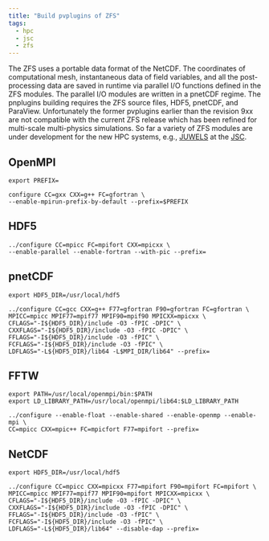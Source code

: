 ```yaml
---
title: "Build pvplugins of ZFS"
tags:
  - hpc
  - jsc
  - zfs
---
```


[jsc-link]: http://www.fz-juelich.de/ias/jsc/EN/Home/home_node.html "J&uuml;lich Supercomputing Centre"
[juwelslink]: https://www.fz-juelich.de/ias/jsc/EN/Expertise/Supercomputers/JUWELS/JUWELS_node.html "J&uuml;lich Wizard for European Leadership Science"

The ZFS uses a portable data format of the NetCDF. The coordinates of computational mesh,
instantaneous data of field variables, and all the post-processing data are saved in runtime via parallel
I/O functions defined in the ZFS modules. The parallel I/O modules are written in a pnetCDF regime.
The pnplugins building requires the ZFS source files, HDF5, pnetCDF, and ParaView.
Unfortunately the former pvplugins earlier than the revision 9xx are not compatible with the current
ZFS release which has been refined for multi-scale multi-physics simulations.
So far a variety of ZFS modules are under development for the new HPC systems,
e.g., [JUWELS][juwelslink] at the [JSC][jsc-link].

## OpenMPI

```shell
export PREFIX=

configure CC=gxx CXX=g++ FC=gfortran \
--enable-mpirun-prefix-by-default --prefix=$PREFIX
```
 
## HDF5

```shell
../configure CC=mpicc FC=mpifort CXX=mpicxx \
--enable-parallel --enable-fortran --with-pic --prefix=
```


## pnetCDF

```shell
export HDF5_DIR=/usr/local/hdf5

../configure CC=gcc CXX=g++ F77=gfortran F90=gfortran FC=gfortran \
MPICC=mpicc MPIF77=mpif77 MPIF90=mpif90 MPICXX=mpicxx \
CFLAGS="-I${HDF5_DIR}/include -O3 -fPIC -DPIC" \
CXXFLAGS="-I${HDF5_DIR}/include -O3 -fPIC -DPIC" \
FFLAGS="-I${HDF5_DIR}/include -O3 -fPIC" \
FCFLAGS="-I${HDF5_DIR}/include -O3 -fPIC" \
LDFLAGS="-L${HDF5_DIR}/lib64 -L$MPI_DIR/lib64" --prefix=
```

## FFTW

```shell
export PATH=/usr/local/openmpi/bin:$PATH
export LD_LIBRARY_PATH=/usr/local/openmpi/lib64:$LD_LIBRARY_PATH

../configure --enable-float --enable-shared --enable-openmp --enable-mpi \
CC=mpicc CXX=mpic++ FC=mpicfort F77=mpifort --prefix=
```

## NetCDF

```shell
export HDF5_DIR=/usr/local/hdf5

../configure CC=mpicc CXX=mpicxx F77=mpifort F90=mpifort FC=mpifort \
MPICC=mpicc MPIF77=mpif77 MPIF90=mpifort MPICXX=mpicxx \
CFLAGS="-I${HDF5_DIR}/include -O3 -fPIC -DPIC" \
CXXFLAGS="-I${HDF5_DIR}/include -O3 -fPIC -DPIC" \
FFLAGS="-I${HDF5_DIR}/include -O3 -fPIC" \
FCFLAGS="-I${HDF5_DIR}/include -O3 -fPIC" \
LDFLAGS="-L${HDF5_DIR}/lib64" --disable-dap --prefix=
```
